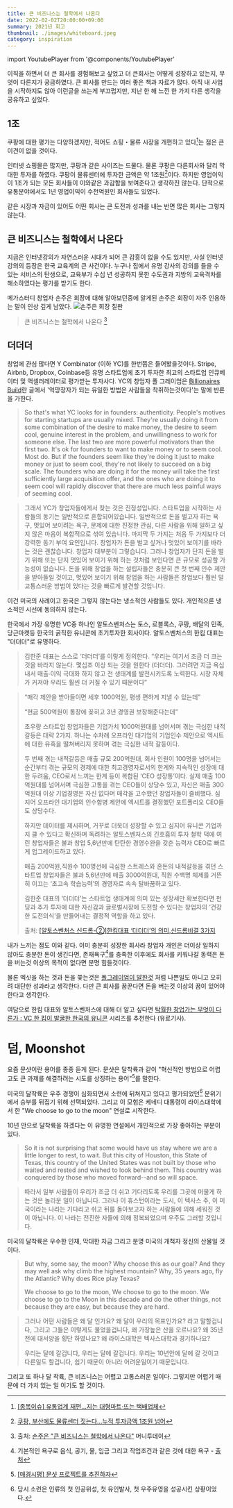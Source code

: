```yaml
---
title: 큰 비즈니스는 철학에서 나온다
date: 2022-02-02T20:00:00+09:00
summary: 2021년 회고
thumbnail: ./images/whiteboard.jpeg
category: inspiration
---
```

import YoutubePlayer from '@components/YoutubePlayer'

이직을 하면서 더 큰 회사를 경험해보고 싶었고 더 큰회사는 어떻게 성장하고 있는지, 무엇이 다른지가 궁금하였다.
큰 회사를 만드는 여러 좋은 책과 자료가 많다.
아직 내 사업을 시작하지도 않아 이런글을 쓰는게 부끄럽지만, 지난 한 해 느낀 한 가지 다른 생각을 공유하고 싶었다.

## 1조
쿠팡에 대한 평가는 다양하겠지만, 적어도 쇼핑・물류 시장을 개편하고 있다[^1]는 점은 큰 이견이 없을 것이다.

인터넷 쇼핑몰은 많지만, 쿠팡과 같은 사이즈는 드물다. 물론 쿠팡은 다른회사와 달리 막대한 투자를 하였다.
쿠팡이 물류센터에 투자한 금액은 약 1조원[^2]이다. 하지만 영업이익이 1조가 되는 모든 회사들이 이와같은 과감함을 보여준다고 생각하진 않는다.
단적으로 유통분야에서도 1년 영업이익이 수천억원인 회사들도 있었다.

같은 시장과 자금이 있어도 어떤 회사는 큰 도전과 성과를 내는 반면 많은 회사는 그렇지 않는다.

## 큰 비즈니스는 철학에서 나온다
지금은 인터넷강의가 자연스러운 시대가 되어 큰 감흥이 없을 수도 있지만, 사실 인터넷 강의의 등장은 한국 교육계의 큰 사건이다.
누구나 집에서 유명 강사의 강의를 들을 수 있는 서비스의 탄생으로, 교육부가 수십 년 성공하지 못한 수도권과 지방의 교육격차를 해소하였다는 평가를 받기도 한다.

메가스터디 창업자 손주은 회장에 대해 알아보던중에 알게된 손주은 회장이 자주 인용하는 말이 인상 깊게 남았다.
![손주은 회장 칠판](./images/whiteboard.jpeg)

> 큰 비즈니스는 철학에서 나온다 [^3]

## 더더더
창업에 관심 많다면 Y Combinator (이하 YC)를 한번쯤은 들어봤을것이다.
Stripe, Airbnb, Dropbox, Coinbase등 유명 스타트업에 초기 투자한 최고의 스타트업 인큐베이터 및 액셀러레이터로 평가받는 투자사다.
YC의 창업자 폴 그레이엄은 [Billionaires Build](http://paulgraham.com/ace.html)란 글에서 '억망장자가 되는 유일한 방법은 사람들을 착취하는것이다'는 말에 반론을 가한다.

> So that's what YC looks for in founders: authenticity. People's motives for starting startups are usually mixed. They're usually doing it from some combination of the desire to make money, the desire to seem cool, genuine interest in the problem, and unwillingness to work for someone else. The last two are more powerful motivators than the first two. It's ok for founders to want to make money or to seem cool. Most do. But if the founders seem like they're doing it just to make money or just to seem cool, they're not likely to succeed on a big scale. The founders who are doing it for the money will take the first sufficiently large acquisition offer, and the ones who are doing it to seem cool will rapidly discover that there are much less painful ways of seeming cool.

> 그래서 YC가 창업자들에게서 찾는 것은 진정성입니다. 스타트업을 시작하는 사람들의 동기는 일반적으로 혼합되어있습니다. 일반적으로 돈을 벌고자 하는 욕구, 멋있어 보이려는 욕구, 문제에 대한 진정한 관심, 다른 사람을 위해 일하고 싶지 않은 마음이 복합적으로 섞여 있습니다. 마지막 두 가지는 처음 두 가지보다 더 강력한 동기 부여 요인입니다. 창업자가 돈을 벌고 싶거나 멋있어 보이기를 바라는 것은 괜찮습니다. 창업자 대부분이 그렇습니다. 그러나 창업자가 단지 돈을 벌기 위해 또는 단지 멋있어 보이기 위해 하는 것처럼 보인다면 큰 규모로 성공할 가능성이 없습니다. 돈을 위해 창업을 하는 설립자들은 충분히 큰 첫 번째 인수 제안을 받아들일 것이고, 멋있어 보이기 위해 창업을 하는 사람들은 창업보다 훨씬 덜 고통스러운 방법이 있다는 것을 빠르게 발견할 것입니다. 

이건 미국의 사례이고 한국은 그렇지 않는다는 냉소적인 사람들도 있다. 개인적으론 냉소적인 시선에 동의하지 않는다.

한국에서 가장 유명한 VC중 하나인 알토스벤처스는 토스, 로블록스, 쿠팡, 배달의 민족, 당근마켓등 한국의 굵직한 유니콘에 초기투자한 회사이다.
알토스벤처스의 한킴 대표는 "더더더"로 유명하다.

> 김한준 대표는 스스로 ‘더더더’를 이렇게 정의한다. “우리는 여기서 조금 더 크는 것을 바라지 않는다. 몇십조 이상 되는 것을 원한다 (더더더). 그러려면 지금 욕심내서 매출∙이익 극대화 하지 않고 전 생태계를 발전시키도록 노력한다. 시장 자체가 커져야 우리도 훨씬 더 커질 수 있기 때문이다”

> “매각 제안을 받아들이면 세후 1000억원, 평생 편하게 지낼 수 있는데”
>
> “현금 500억원이 통장에 꽂히고 3년 경영권 보장해준다는데”
>
> 초우량 스타트업 창업자들은 기업가치 1000억원대를 넘어서며 겪는 극심한 내적갈등은 대략 2가지. 하나는 수차례 오프라인 대기업의 기업인수 제안으로 엑시트에 대한 유혹을 떨쳐버리지 못하며 겪는 극심한 내적 갈등이다.
>
> 두 번째 겪는 내적갈등은 매출 규모 200억원대, 회사 인원이 100명을 넘어서는 순간부터 겪는 규모의 경제에 대한 최고경영자로서의 한계와 지속적인 성장에 대한 두려움, CEO로서 느끼는 한계 등이 복합된 ‘CEO 성장통’이다.
> 실제 매출 100억원대를 넘어서며 극심한 고통을 겪는 CEO들이 상당수 있고, 자신은 매출 300억원대 이상 기업경영은 자신 없다며 매각을 고수했던 창업자들이 즐비했다. 심지어 오프라인 대기업의 인수합병 제안에 엑시트를 결정했던 포트폴리오 CEO들도 상당수다.
>
> 하지만 데이터를 제시하며, 거꾸로 더욱더 성장할 수 있고 심지어 유니콘 기업까지 클 수 있다고 확신하며 독려하는 알토스벤처스의 긴호흡의 투자 철학 덕에 여린 창업자들은 불과 창업 5,6년만에 탄탄한 경영수완을 갖춘 능력자 CEO로 빠르게 업그레이드하고 있다.
>
> 매출 200억원,직원수 100명선에 극심한 스트레스와 혼돈의 내적갈등을 겪던 스타트업 창업자들은 불과 5,6년만에 매출 3000억원대, 직원 수백명 체제를 거뜬히 이끄는 ‘초고속 학습능력’의 경영자로 속속 탈바꿈하고 있다.
>
> 김한준 대표의 ‘더더더’는 스타트업 생태계에 의미 있는 성장세만 확보한다면 펀딩과 추가 투자에 대한 자신감과 글로벌시장에 도전할 수 있다는 창업자의 ‘건강한 도전의식’을 만들어내는 결정적 역할을 하고 있다.
>
> 출처: [[알토스벤처스 신드롬-②]한킴대표 ‘더더더’의 의미,신드롬비결 3가지](http://www.pitchone.co.kr/12019/)

내가 느끼는 점도 이와 같다. 이미 충분히 성장한 회사라 창업자 개인은 더이상 일하지 않아도 충분한 돈이 생긴다면,
존재욕구[^4]를 충족한 이후에도 회사를 키워나갈 동력은 돈을 버는것 이상의 목적이 없다면 분명 힘들것이다.

물론 엑싯을 하는 것과 돈을 쫓는것은 [폴그레이엄이 말한것](http://paulgraham.com/ace.html#f3n) 처럼 나쁜일도 아니고 오히려 대단한 성과라고 생각한다.
다만 큰 회사를 꿈꾼다면 돈을 버는것 이상의 꿈이 있어야한다고 생각한다.

여담으로 한킴 대표와 알토스벤처스에 대해 더 알고 싶다면 [탁월한 창업가는 무엇이 다른가 : VC 한 킴이 발굴한 한국의 유니콘](https://www.folin.co/book/119) 시리즈를 추천한다 (유료기사).

# 덤, Moonshot
요즘 문샷이란 용어를 종종 듣게 된다. 문샷은 달착륙과 같이 "혁신적인 방법으로 어렵고도 큰 과제를 해결하려는 시도를 상징하는 용어"[^5]를 말한다.

미국의 달착륙은 우주 경쟁이 심화되면서 소련에 뒤쳐지고 있다고 평가되었던[^6] 분위기에서 승부를 뒤집기 위해 선택되었다. 그리고 이 모험은 케네디 대통령이 라이스대학에서 한 "We choose to go to the moon" 연설로 시작한다. 

<YoutubePlayer id="QXqlziZV63k" start={579} controls={false} />

10년 안으로 달착륙을 하겠다는 이 유명한 연설에서 개인적으로 가장 좋아하는 부분이 있다.

> So it is not surprising that some would have us stay where we are a little longer to rest, to wait. But this city of Houston, this State of Texas, this country of the United States was not built by those who waited and rested and wished to look behind them. This country was conquered by those who moved forward--and so will space.

> 따라서 일부 사람들이 우리가 조금 더 쉬고 기다리도록 우리를 그곳에 머물게 하는 것은 놀라운 일이 아닙니다. 그러나 이 휴스턴이라는 도시, 이 텍사스 주, 이 미국이라는 나라는 기다리고 쉬고 뒤를 돌아보고자 하는 사람들에 의해 세워진 것이 아닙니다. 이 나라는 전진한 자들에 의해 정복되었으며 우주도 그러할 것입니다.

미국의 달착륙은 우수한 인재, 막대한 자금 그리고 분명 미국의 개척자 정신의 산물일 것이다.

> But why, some say, the moon? Why choose this as our goal? And they may well ask why climb the highest mountain? Why, 35 years ago, fly the Atlantic? Why does Rice play Texas?
>
> We choose to go to the moon, We choose to go to the moon. We choose to go to the Moon in this decade and do the other things, not because they are easy, but because they are hard.

> 그러나 어떤 사람들은 왜 달 인가요? 왜 달이 우리의 목표인가요? 라고 말할겁니다, 그리고 그들은 이렇게도 물었을겁니다, 왜 가장높은 산을 오르나요? 왜 35년 전에 대서양을 횡단 하였나요? 왜 라이스대학은 텍사스대학과 경기하나요?
>
> 우리는 달에 갈겁니다, 우리는 달에 갈겁니다. 우리는 10년안에 달에 갈 것이고 다른일도 할겁니다, 쉽기 때문이 아니라 어려운일이기 때문입니다.

그리고 또 하나 달 착륙, 큰 비즈니스는 어렵고 고통스러운 일이다. 그렇지만 어렵기 때문에 더 가치 있는 일 이기도 할 것이다.

[^1]: [[종목이슈] 유통업계 재편…지는 대형마트·뜨는 택배업체](https://www.newspim.com/news/view/20190814001451)
[^2]: [쿠팡, 부산에도 물류센터 짓는다…누적 투자금액 1조원 넘어](https://biz.chosun.com/distribution/channel/2021/06/17/45HI6JV77RASFKTBELHFDO3VCA/)
[^3]: 출처: [손주은 "큰 비즈니스는 철학에서 나온다"](https://news.mt.co.kr/mtview.php?no=2012050918451863505) 머니투데이
[^4]: 기본적인 욕구로 음식, 공기, 물, 임금 그리고 작업조건과 같은 것에 대한 욕구 - [출처](https://ko.wikipedia.org/wiki/ERG_%EC%9D%B4%EB%A1%A0#%EC%A1%B4%EC%9E%AC%EC%9A%95%EA%B5%AC(Existence_needs))
[^5]: [[매경시평] 문샷 프로젝트를 추진하자](https://www.mk.co.kr/opinion/contributors/view/2021/01/76971/)
[^6]: 당시 소련은 인류의 첫 인공위성, 첫 유인발사, 첫 우주유영을 성공시킨 상황이었다.
